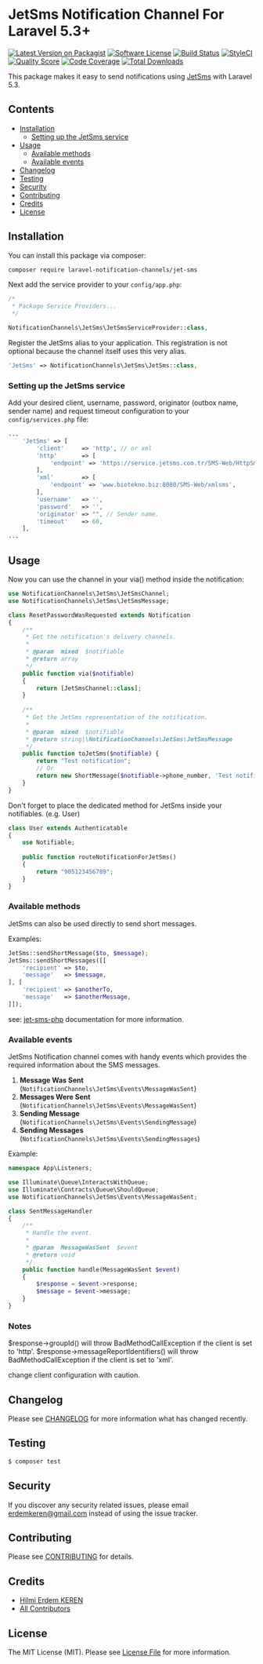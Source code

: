 # JetSms Notification Channel For Laravel 5.3+

[![Latest Version on Packagist](https://img.shields.io/packagist/v/laravel-notification-channels/jet-sms.svg?style=flat-square)](https://packagist.org/packages/laravel-notification-channels/jet-sms)
[![Software License](https://img.shields.io/badge/license-MIT-brightgreen.svg?style=flat-square)](LICENSE.md)
[![Build Status](https://img.shields.io/travis/laravel-notification-channels/jet-sms/master.svg?style=flat-square)](https://travis-ci.org/laravel-notification-channels/jet-sms)
[![StyleCI](https://styleci.io/repos/74304440/shield?branch=master)](https://styleci.io/repos/74304440)
[![Quality Score](https://img.shields.io/scrutinizer/g/laravel-notification-channels/jet-sms.svg?style=flat-square)](https://scrutinizer-ci.com/g/laravel-notification-channels/jet-sms)
[![Code Coverage](https://img.shields.io/scrutinizer/coverage/g/laravel-notification-channels/jet-sms/master.svg?style=flat-square)](https://scrutinizer-ci.com/g/laravel-notification-channels/jet-sms/?branch=master)
[![Total Downloads](https://img.shields.io/packagist/dt/laravel-notification-channels/jet-sms.svg?style=flat-square)](https://packagist.org/packages/laravel-notification-channels/jet-sms)

This package makes it easy to send notifications using [JetSms](http://www.jetsms.net) with Laravel 5.3.

## Contents

- [Installation](#installation)
    - [Setting up the JetSms service](#setting-up-the-jetSms-service)
- [Usage](#usage)
    - [Available methods](#available-methods)
    - [Available events](#available-events)
- [Changelog](#changelog)
- [Testing](#testing)
- [Security](#security)
- [Contributing](#contributing)
- [Credits](#credits)
- [License](#license)


## Installation

You can install this package via composer:

``` bash
composer require laravel-notification-channels/jet-sms
```

Next add the service provider to your `config/app.php`:

```php
/*
 * Package Service Providers...
 */

NotificationChannels\JetSms\JetSmsServiceProvider::class,
```

Register the JetSms alias to your application.
This registration is not optional because the channel itself uses this very alias.

```php
'JetSms' => NotificationChannels\JetSms\JetSms::class,
```

### Setting up the JetSms service

Add your desired client, username, password, originator (outbox name, sender name) and request timeout
configuration to your `config/services.php` file:
                                                                     
```php
...
    'JetSms' => [
        'client'     => 'http', // or xml
        'http'       => [
            'endpoint' => 'https://service.jetsms.com.tr/SMS-Web/HttpSmsSend',
        ],
        'xml'        => [
            'endpoint' => 'www.biotekno.biz:8080/SMS-Web/xmlsms',
        ],
        'username'   => '',
        'password'   => '',
        'originator' => "", // Sender name.
        'timeout'    => 60,
    ],
...
```

## Usage

Now you can use the channel in your via() method inside the notification:

```php
use NotificationChannels\JetSms\JetSmsChannel;
use NotificationChannels\JetSms\JetSmsMessage;

class ResetPasswordWasRequested extends Notification
{
    /**
     * Get the notification's delivery channels.
     *
     * @param  mixed  $notifiable
     * @return array
     */
    public function via($notifiable)
    {
        return [JetSmsChannel::class];
    }
    
    /**
     * Get the JetSms representation of the notification.
     *
     * @param  mixed  $notifiable
     * @return string|\NotificationChannels\JetSms\JetSmsMessage
     */
    public function toJetSms($notifiable) {
        return "Test notification";
        // Or
        return new ShortMessage($notifiable->phone_number, 'Test notification');
    }
}
```

Don't forget to place the dedicated method for JetSms inside your notifiables. (e.g. User)

```php
class User extends Authenticatable
{
    use Notifiable;
    
    public function routeNotificationForJetSms()
    {
        return "905123456789";
    }
}
```

### Available methods

JetSms can also be used directly to send short messages.

Examples:
```php
JetSms::sendShortMessage($to, $message);
JetSms::sendShortMessages([[
    'recipient' => $to,
    'message'   => $message,
], [
    'recipient' => $anotherTo,
    'message'   => $anotherMessage,
]]);
```

see: [jet-sms-php](https://github.com/erdemkeren/jet-sms-php) documentation for more information.

### Available events

JetSms Notification channel comes with handy events which provides the required information about the SMS messages.

1. **Message Was Sent** (`NotificationChannels\JetSms\Events\MessageWasSent`)
2. **Messages Were Sent** (`NotificationChannels\JetSms\Events\MessageWasSent`)
3. **Sending Message** (`NotificationChannels\JetSms\Events\SendingMessage`)
4. **Sending Messages** (`NotificationChannels\JetSms\Events\SendingMessages`)

Example:

```php
namespace App\Listeners;

use Illuminate\Queue\InteractsWithQueue;
use Illuminate\Contracts\Queue\ShouldQueue;
use NotificationChannels\JetSms\Events\MessageWasSent;

class SentMessageHandler
{
    /**
     * Handle the event.
     *
     * @param  MessageWasSent  $event
     * @return void
     */
    public function handle(MessageWasSent $event)
    {
        $response = $event->response;
        $message = $event->message;
    }
}
```

### Notes

$response->groupId() will throw BadMethodCallException if the client is set to 'http'. 
$response->messageReportIdentifiers() will throw BadMethodCallException if the client is set to 'xml'.

change client configuration with caution.

## Changelog

Please see [CHANGELOG](CHANGELOG.md) for more information what has changed recently.

## Testing

``` bash
$ composer test
```

## Security

If you discover any security related issues, please email erdemkeren@gmail.com instead of using the issue tracker.

## Contributing

Please see [CONTRIBUTING](CONTRIBUTING.md) for details.

## Credits

- [Hilmi Erdem KEREN](https://github.com/erdemkeren)
- [All Contributors](../../contributors)

## License

The MIT License (MIT). Please see [License File](LICENSE.md) for more information.
